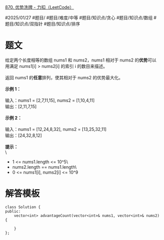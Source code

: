 [870. 优势洗牌 - 力扣（LeetCode）](https://leetcode.cn/problems/advantage-shuffle/description/)

#2025/01/27 #题目/ #题目/难度/中等 #题目/知识点/贪心 #题目/知识点/数组 #题目/知识点/双指针 #题目/知识点/排序

# 题文

给定两个长度相等的数组 nums1 和 nums2，nums1 相对于 nums2 的**优势**可以用满足 nums1[i] > nums2[i] 的索引 i 的数目来描述。\
\
返回 nums1 的**任意**排列，使其相对于 nums2 的优势最大化。\
\
**示例 1：**\
\
输入：nums1 = [2,7,11,15], nums2 = [1,10,4,11]\
输出：[2,11,7,15]\
\
**示例 2：**\
\
输入：nums1 = [12,24,8,32], nums2 = [13,25,32,11]\
输出：[24,32,8,12]\
\
**提示：**\
\
- 1 <= nums1.length <= 10^5\
- nums2.length == nums1.length\
- 0 <= nums1[i], nums2[i] <= 10^9

# 解答模板

```
class Solution {
public:
    vector<int> advantageCount(vector<int>& nums1, vector<int>& nums2) {
        
    }
};
```